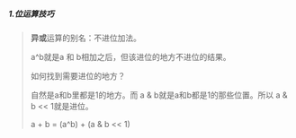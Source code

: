 ##### 1.位运算技巧
>**异或**运算的别名：不进位加法。
>
> a^b就是a 和 b相加之后，但该进位的地方不进位的结果。
>
> 如何找到需要进位的地方？
>
>自然是a和b里都是1的地方。而 a & b就是a和b都是1的那些位置。所以 a & b << 1就是进位。
>
> a + b = (a^b) + (a & b << 1)